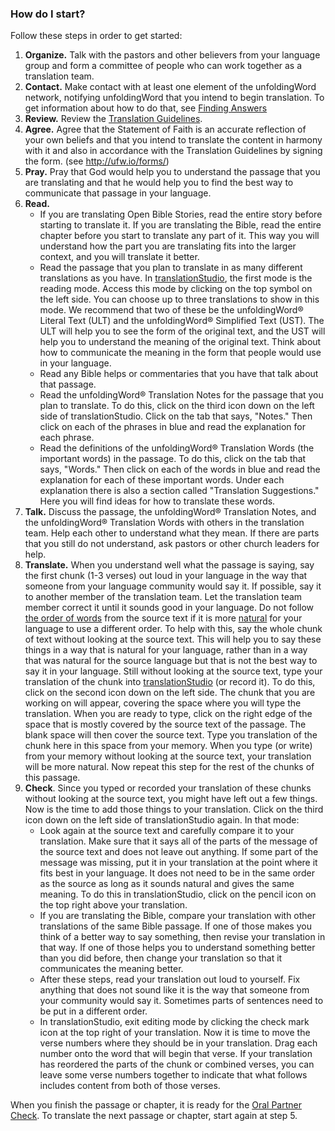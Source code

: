 
### How do I start?

Follow these steps in order to get started:

1. **Organize.** Talk with the pastors and other believers from your language group and form a committee of people who can work together as a translation team. 
1. **Contact.**  Make contact with at least one element of the unfoldingWord network, notifying unfoldingWord that you intend to begin translation. To get information about how to do that, see [Finding Answers](../../intro/finding-answers/01.md)
1. **Review.**  Review the [Translation Guidelines](../../intro/translation-guidelines/01.md).
1. **Agree.**  Agree that the Statement of Faith is an accurate reflection of your own beliefs and that you intend to translate the content in harmony with it and also in accordance with the Translation Guidelines by signing the form. (see http://ufw.io/forms/)
1. **Pray.** Pray that God would help you to understand the passage that you are translating and that he would help you to find the best way to communicate that passage in your language.
1. **Read.** 
    * If you are translating Open Bible Stories, read the entire story before starting to translate it. If you are translating the Bible, read the entire chapter before you start to translate any part of it. This way you will understand how the part you are translating fits into the larger context, and you will translate it better.
    * Read the passage that you plan to translate in as many different translations as you have. In [translationStudio](../../process/setup-ts/01.md), the first mode is the reading mode. Access this mode by clicking on the top symbol on the left side. You can choose up to three translations to show in this mode. We recommend that two of these be the unfoldingWord® Literal Text (ULT) and the unfoldingWord® Simplified Text (UST). The ULT will help you to see the form of the original text, and the UST will help you to understand the meaning of the original text. Think about how to communicate the meaning in the form that people would use in your language.  
    * Read any Bible helps or commentaries that you have that talk about that passage.
    * Read the unfoldingWord® Translation Notes for the passage that you plan to translate. To do this, click on the third icon down on the left side of translationStudio. Click on the tab that says, "Notes." Then click on each of the phrases in blue and read the explanation for each phrase.
    * Read the definitions of the unfoldingWord® Translation Words (the important words) in the passage. To do this, click on the tab that says, "Words." Then click on each of the words in blue and read the explanation for each of these important words. Under each explanation there is also a section called "Translation Suggestions." Here you will find ideas for how to translate these words.
1. **Talk.** Discuss the passage, the unfoldingWord® Translation Notes, and the unfoldingWord® Translation Words with others in the translation team. Help each other to understand what they mean. If there are parts that you still do not understand, ask pastors or other church leaders for help.
2. **Translate.** When you understand well what the passage is saying, say the first chunk (1-3 verses) out loud in your language in the way that someone from your language community would say it. If possible, say it to another member of the translation team. Let the translation team member correct it until it sounds good in your language. Do not follow [the order of words](../translate-wforw/01.md) from the source text if it is more [natural](../guidelines-natural/01.md) for your language to use a different order. To help with this, say the whole chunk of text without looking at the source text. This will help you to say these things in a way that is natural for your language, rather than in a way that was natural for the source language but that is not the best way to say it in your language. Still without looking at the source text, type your translation of the chunk into [translationStudio](../../process/setup-ts/01.md) (or record it). To do this, click on the second icon down on the left side. The chunk that you are working on will appear, covering the space where you will type the translation. When you are ready to type, click on the right edge of the space that is mostly covered by the source text of the passage. The blank space will then cover the source text. Type you translation of the chunk here in this space from your memory. When you type (or write) from your memory without looking at the source text, your translation will be more natural. Now repeat this step for the rest of the chunks of this passage. 
1. **Check**. Since you typed or recorded your translation of these chunks without looking at the source text, you might have left out a few things. Now is the time to add those things to your translation. Click on the third icon down on the left side of translationStudio again. In that mode: 
    * Look again at the source text and carefully compare it to your translation. Make sure that it says all of the parts of the message of the source text and does not leave out anything. If some part of the message was missing, put it in your translation at the point where it fits best in your language. It does not need to be in the same order as the source as long as it sounds natural and gives the same meaning. To do this in translationStudio, click on the pencil icon on the top right above your translation.
    * If you are translating the Bible, compare your translation with other translations of the same Bible passage. If one of those makes you think of a better way to say something, then revise your translation in that way. If one of those helps you to understand something better than you did before, then change your translation so that it communicates the meaning better.
    * After these steps, read your translation out loud to yourself. Fix anything that does not sound like it is the way that someone from your community would say it. Sometimes parts of sentences need to be put in a different order.  
    * In translationStudio, exit editing mode by clicking the check mark icon at the top right of your translation. Now it is time to move the verse numbers where they should be in your translation. Drag each number onto the word that will begin that verse. If your translation has reordered the parts of the chunk or combined verses, you can leave some verse numbers together to indicate that what follows includes content from both of those verses.

When you finish the passage or chapter, it is ready for the [Oral Partner Check](../../checking/peer-check/01.md). To translate the next passage or chapter, start again at step 5.
 
